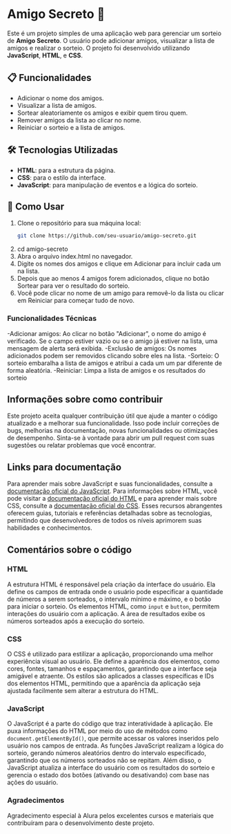 # Amigo Secreto 🎁

Este é um projeto simples de uma aplicação web para gerenciar um sorteio de **Amigo Secreto**. O usuário pode adicionar amigos, visualizar a lista de amigos e realizar o sorteio. O projeto foi desenvolvido utilizando **JavaScript**, **HTML**, e **CSS**.

## 📋 Funcionalidades

- Adicionar o nome dos amigos.
- Visualizar a lista de amigos.
- Sortear aleatoriamente os amigos e exibir quem tirou quem.
- Remover amigos da lista ao clicar no nome.
- Reiniciar o sorteio e a lista de amigos.

## 🛠️ Tecnologias Utilizadas

- **HTML**: para a estrutura da página.
- **CSS**: para o estilo da interface.
- **JavaScript**: para manipulação de eventos e a lógica do sorteio.

## 🚀 Como Usar

1. Clone o repositório para sua máquina local:
   ```bash
   git clone https://github.com/seu-usuario/amigo-secreto.git
2. cd amigo-secreto 
3. Abra o arquivo index.html no navegador.
4. Digite os nomes dos amigos e clique em Adicionar para incluir cada um na lista.
5. Depois que ao menos 4 amigos forem adicionados, clique no botão Sortear para ver o resultado do sorteio.
6. Você pode clicar no nome de um amigo para removê-lo da lista ou clicar em Reiniciar para começar tudo de novo.

### Funcionalidades Técnicas
-Adicionar amigos: Ao clicar no botão "Adicionar", o nome do amigo é verificado. Se o campo estiver vazio ou se o amigo já estiver na lista, uma mensagem de alerta será exibida.
-Exclusão de amigos: Os nomes adicionados podem ser removidos clicando sobre eles na lista.
-Sorteio: O sorteio embaralha a lista de amigos e atribui a cada um um par diferente de forma aleatória.
-Reiniciar: Limpa a lista de amigos e os resultados do sorteio  

## Informações sobre como contribuir
Este projeto aceita qualquer contribuição útil que ajude a manter o código atualizado e a melhorar sua funcionalidade. Isso pode incluir correções de bugs, melhorias na documentação, novas funcionalidades ou otimizações de desempenho. Sinta-se à vontade para abrir um pull request com suas sugestões ou relatar problemas que você encontrar.

## Links para documentação
Para aprender mais sobre JavaScript e suas funcionalidades, consulte a [documentação oficial do JavaScript](https://developer.mozilla.org/pt-BR/docs/Web/JavaScript). Para informações sobre HTML, você pode visitar a [documentação oficial do HTML](https://developer.mozilla.org/pt-BR/docs/Web/HTML) e para aprender mais sobre CSS, consulte a [documentação oficial do CSS](https://developer.mozilla.org/pt-BR/docs/Web/CSS). Esses recursos abrangentes oferecem guias, tutoriais e referências detalhadas sobre as tecnologias, permitindo que desenvolvedores de todos os níveis aprimorem suas habilidades e conhecimentos.

## Comentários sobre o código
### HTML
A estrutura HTML é responsável pela criação da interface do usuário. Ela define os campos de entrada onde o usuário pode especificar a quantidade de números a serem sorteados, o intervalo mínimo e máximo, e o botão para iniciar o sorteio. Os elementos HTML, como `input` e `button`, permitem interações do usuário com a aplicação. A área de resultados exibe os números sorteados após a execução do sorteio.
### CSS
O CSS é utilizado para estilizar a aplicação, proporcionando uma melhor experiência visual ao usuário. Ele define a aparência dos elementos, como cores, fontes, tamanhos e espaçamentos, garantindo que a interface seja amigável e atraente. Os estilos são aplicados a classes específicas e IDs dos elementos HTML, permitindo que a aparência da aplicação seja ajustada facilmente sem alterar a estrutura do HTML.
### JavaScript
O JavaScript é a parte do código que traz interatividade à aplicação. Ele puxa informações do HTML por meio do uso de métodos como `document.getElementById()`, que permite acessar os valores inseridos pelo usuário nos campos de entrada. As funções JavaScript realizam a lógica do sorteio, gerando números aleatórios dentro do intervalo especificado, garantindo que os números sorteados não se repitam. Além disso, o JavaScript atualiza a interface do usuário com os resultados do sorteio e gerencia o estado dos botões (ativando ou desativando) com base nas ações do usuário.

### Agradecimentos
Agradecimento especial à Alura pelos excelentes cursos e materiais que contribuíram para o desenvolvimento deste projeto.






